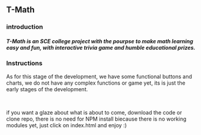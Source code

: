 <h2>T-Math</h2>
<div>
  <h3>introduction</h3>
  <h5> T-Math is an SCE college project with the pourpse to make math learning easy and fun, with interactive trivia game and humble educational prizes. </h5>
  
  <h3> Instructions </h3>
    <p> As for this stage of the development, we have some functional buttons and charts, we do not have any complex functions or game yet, its is just the early stages of the          development. </p
      ><br>
    <p> if you want a glaze about what is about to come, download the code or clone repo, there is no need for NPM install biecause there is no working modules yet, just click on
        index.html and enjoy :)</p>
    
</div>
